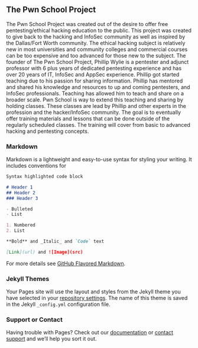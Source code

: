 ## The Pwn School Project

The Pwn School Project was created out of the desire to offer free pentesting/ethical hacking education to the public. This project was created to give back to the hacking and InfoSec community as well as inspired by the Dallas/Fort Worth community. The ethical hacking subject is relatively new in most universities and community colleges and commercial courses can be too expensive and too advanced for those new to the subject. The founder of The Pwn School Project, Phillip Wylie is a pentester and adjunct professor with 6 plus years of dedicated pentesting experience and has over 20 years of IT, InfoSec and AppSec experience. Phillip got started teaching due to his passion for sharing information. Phillip has mentored and shared his knowledge and resources to up and coming pentesters, and InfoSec professionals. Teaching has allowed him to teach and share on a broader scale. Pwn School is way to extend this teaching and sharing by holding classes. These classes are lead by Phillip and other experts in the profession and the hacker/InfoSec community. The goal is to eventually offer training materials and lessons that can be done outside of the regularly scheduled classes. The training will cover from basic to advanced hacking and pentesting concepts. 

 


### Markdown

Markdown is a lightweight and easy-to-use syntax for styling your writing. It includes conventions for

```markdown
Syntax highlighted code block

# Header 1
## Header 2
### Header 3

- Bulleted
- List

1. Numbered
2. List

**Bold** and _Italic_ and `Code` text

[Link](url) and ![Image](src)
```

For more details see [GitHub Flavored Markdown](https://guides.github.com/features/mastering-markdown/).

### Jekyll Themes

Your Pages site will use the layout and styles from the Jekyll theme you have selected in your [repository settings](https://github.com/pwn-school/pwn-school.github.io/settings). The name of this theme is saved in the Jekyll `_config.yml` configuration file.

### Support or Contact

Having trouble with Pages? Check out our [documentation](https://help.github.com/categories/github-pages-basics/) or [contact support](https://github.com/contact) and we’ll help you sort it out.

